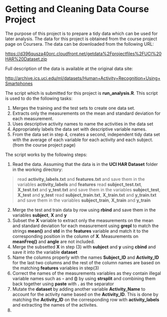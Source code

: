 Getting and Cleaning Data Course Project
===================

The purpose of this project is to prepare a tidy data which can be used for later analysis. The data for this project is obtained from the course project page on Coursera. The data can be downloaded from the following URL:

https://d396qusza40orc.cloudfront.net/getdata%2Fprojectfiles%2FUCI%20HAR%20Dataset.zip

Full description of the data is available at the original data site:

http://archive.ics.uci.edu/ml/datasets/Human+Activity+Recognition+Using+Smartphones

The script which is submitted for this project is **run_analysis.R**. This script is used to do the following tasks:

1. Merges the training and the test sets to create one data set.
2. Extracts only the measurements on the mean and standard deviation for each measurement. 
3. Uses descriptive activity names to name the activities in the data set
4. Appropriately labels the data set with descriptive variable names. 
5. From the data set in step 4, creates a second, independent tidy data set with the average of each variable for each activity and each subject. (from the course project page)

The script works by the following steps:

1. Read the data. Assuming that the data is in the **UCI HAR Dataset** folder in the working directory:
> read **activity_labels.txt** and **features.txt** and save them in the variables **activity_labels** and **features**
> read **subject_test.txt**, **X_test.txt** and **y_test.txt** and save them in the variables **subject_test**, **X_test** and **y_test**
> read **subject_train.txt**, **X_train.txt** and **y_train.txt** and save them in the variables **subject_train**, **X_train** and **y_train**
2. Merge the test and train data by row using **rbind** and save them in the variables **subject**, **X** and **y**
3. Subset the **X** variable to extract only the measurements on the mean and standard deviation for each measurement using **grepl** to match the strings **mean()** and **std** in the **features** variable and match it to the corresponding position in the column of **X**. Measurements on **meanFreq()** and **angle** are not included.
4. Merge the subsetted **X** in step (3) with **subject** and **y** using **cbind** and save it into the variable **dataset**
5. Name the columns properly with the names **Subject_ID** and **Activity_ID** for the last two columns and the rest of the column names are based on the matching **features** variables in step(3)
6. Correct the names of the measurements variables as they contain illegal variable names such as **-** and **()** by using **strsplit** and combining them back together using **paste** with **.** as the separator
7. Mutate the **dataset** by adding another variable **Activity_Name** to account for the activity name based on the **Activity_ID**. This is done by matching the **Activity_ID** on the corresponding row with **activity_labels** and extracting the names of the activites.
8. 

